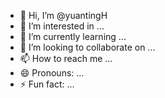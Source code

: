 - 👋 Hi, I’m @yuantingH
- 👀 I’m interested in ...
- 🌱 I’m currently learning ...
- 💞️ I’m looking to collaborate on ...
- 📫 How to reach me ...
- 😄 Pronouns: ...
- ⚡ Fun fact: ...

<!---
yuantingH/yuantingH is a ✨ special ✨ repository because its `README.md` (this file) appears on your GitHub profile.
You can click the Preview link to take a look at your changes.
--->
